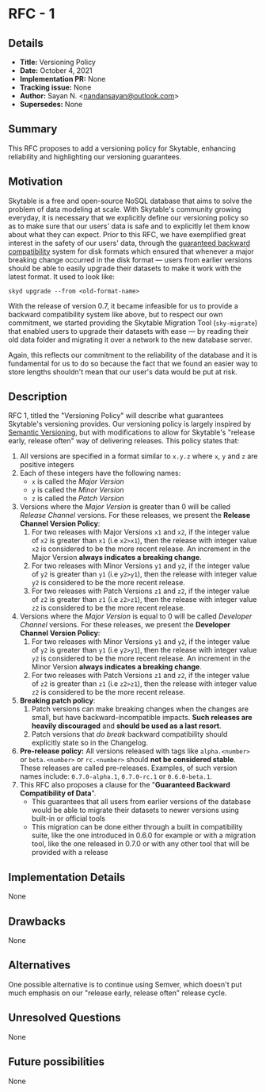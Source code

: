 # RFC - 1

## Details

- **Title:** Versioning Policy
- **Date:** October 4, 2021
- **Implementation PR:** None
- **Tracking issue:** None
- **Author:** Sayan N. \<nandansayan@outlook.com\>
- **Supersedes:** None

## Summary

This RFC proposes to add a versioning policy for Skytable, enhancing reliability and highlighting our versioning guarantees.

## Motivation

Skytable is a free and open-source NoSQL database that aims to solve the problem of data modeling at scale. With Skytable's community growing everyday, it is necessary that we explicitly define our versioning policy so as to make sure that our users' data is safe and to explicitly let them know about what they can expect. Prior to this RFC, we have exemplified great interest in the safety of our users' data, through the [guaranteed backward compatibility](https://github.com/skytable/skytable/wiki/disk-storage-formats) system for disk formats which ensured that whenever a major breaking change occurred in the disk format &mdash; users from earlier versions should be able to easily upgrade their datasets to make it work with the latest format. It used to look like:

```
skyd upgrade --from <old-format-name>
```

With the release of version 0.7, it became infeasible for us to provide a backward compatibility system like above, but to respect our own commitment, we started providing the Skytable Migration Tool (`sky-migrate`) that enabled users to upgrade their datasets with ease &mdash; by reading their old data folder and migrating it over a network to the new database server.

Again, this reflects our commitment to the reliability of the database and it is fundamental for us to do so because the fact that we found an easier way to store lengths shouldn't mean that our user's data would be put at risk.

## Description

RFC 1, titled the "Versioning Policy" will describe what guarantees Skytable's versioning provides. Our versioning policy is largely inspired by [Semantic Versioning](https://semver.org), but with modifications to allow for Skytable's "release early, release often" way of delivering releases. This policy states that:

1. All versions are specified in a format similar to `x.y.z` where `x`, `y` and `z` are positive integers
2. Each of these integers have the following names:
   - `x` is called the _Major Version_
   - `y` is called the _Minor Version_
   - `z` is called the _Patch Version_
3. Versions where the _Major Version_ is greater than 0 will be called _Release Channel_ versions. For these releases, we present the **Release Channel Version Policy**:
   1. For two releases with Major Versions `x1` and `x2`, if the integer value of `x2` is greater than `x1` (i.e `x2>x1`), then the release with integer value `x2` is considered to be the more recent release. An increment in the Major Version **always indicates a breaking change**.
   2. For two releases with Minor Versions `y1` and `y2`, if the integer value of `y2` is greater than `y1` (i.e `y2>y1`), then the release with integer value `y2` is considered to be the more recent release.
   3. For two releases with Patch Versions `z1` and `z2`, if the integer value of `z2` is greater than `z1` (i.e `z2>z1`), then the release with integer value `z2` is considered to be the more recent release.
4. Versions where the _Major Version_ is equal to 0 will be called _Developer Channel_ versions. For these releases, we present the **Developer Channel Version Policy**:
   1. For two releases with Minor Versions `y1` and `y2`, if the integer value of `y2` is greater than `y1` (i.e `y2>y1`), then the release with integer value `y2` is considered to be the more recent release. An increment in the Minor Version **always indicates a breaking change**.
   2. For two releases with Patch Versions `z1` and `z2`, if the integer value of `z2` is greater than `z1` (i.e `z2>z1`), then the release with integer value `z2` is considered to be the more recent release.
5. **Breaking patch policy**:
   1. Patch versions can make breaking changes when the changes are small, but have backward-incompatible impacts. **Such releases are heavily discouraged** and **should be used as a last resort**.
   2. Patch versions that _do break_ backward compatibility should explicitly state so in the Changelog.
6. **Pre-release policy:** All versions released with tags like `alpha.<number>` or `beta.<number>` or `rc.<number>` should **not be considered stable**. These releases are called pre-releases. Examples, of such version names include: `0.7.0-alpha.1`, `0.7.0-rc.1` or `0.6.0-beta.1`.
7. This RFC also proposes a clause for the "**Guaranteed Backward Compatibility of Data**".
   - This guarantees that all users from earlier versions of the database would be able to migrate their datasets to newer versions using built-in or official tools
   - This migration can be done either through a built in compatibility suite, like the one introduced in 0.6.0 for example or with a migration tool, like the one released in 0.7.0 or with any other tool that will be provided with a release

## Implementation Details

None

## Drawbacks

None

## Alternatives

One possible alternative is to continue using Semver, which doesn't put much emphasis on our "release early, release often" release cycle.

## Unresolved Questions

None

## Future possibilities

None
